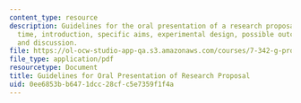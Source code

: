 ```yaml
---
content_type: resource
description: Guidelines for the oral presentation of a research proposal, including
  time, introduction, specific aims, experimental design, possible outcomes, and conclusions
  and discussion.
file: https://ol-ocw-studio-app-qa.s3.amazonaws.com/courses/7-342-g-protein-coupled-receptors-vision-and-disease-spring-2007/0ee6853bb6471dcc28cfc5e7359f1f4a_guid_ora_pro.pdf
file_type: application/pdf
resourcetype: Document
title: Guidelines for Oral Presentation of Research Proposal
uid: 0ee6853b-b647-1dcc-28cf-c5e7359f1f4a
---
```


